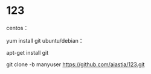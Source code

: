 # 123
centos：

yum install git
ubuntu/debian：

apt-get install git




git clone -b manyuser https://github.com/aiastia/123.git


